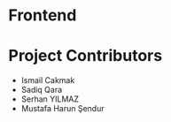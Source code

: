 # Frontend


# Project Contributors
- Ismail Cakmak
- Sadiq Qara
- Serhan YILMAZ
- Mustafa Harun Şendur
